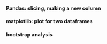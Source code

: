 #### Pandas: slicing, making a new column
#### matplotlib: plot for two dataframes
#### bootstrap analysis
